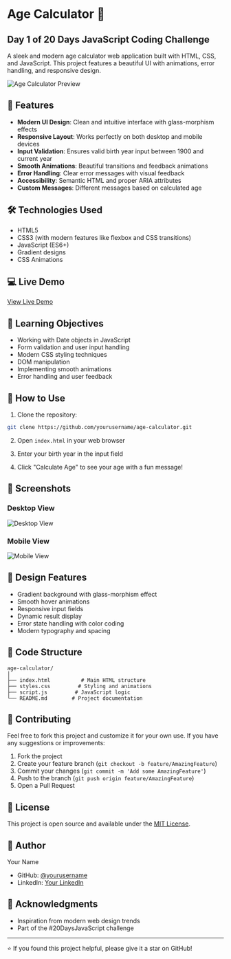 # Age Calculator 🎂

## Day 1 of 20 Days JavaScript Coding Challenge

A sleek and modern age calculator web application built with HTML, CSS, and JavaScript. This project features a beautiful UI with animations, error handling, and responsive design.

![Age Calculator Preview](preview.png)

## 🚀 Features

- **Modern UI Design**: Clean and intuitive interface with glass-morphism effects
- **Responsive Layout**: Works perfectly on both desktop and mobile devices
- **Input Validation**: Ensures valid birth year input between 1900 and current year
- **Smooth Animations**: Beautiful transitions and feedback animations
- **Error Handling**: Clear error messages with visual feedback
- **Accessibility**: Semantic HTML and proper ARIA attributes
- **Custom Messages**: Different messages based on calculated age

## 🛠️ Technologies Used

- HTML5
- CSS3 (with modern features like flexbox and CSS transitions)
- JavaScript (ES6+)
- Gradient designs
- CSS Animations

## 💻 Live Demo

[View Live Demo](#) <!-- Add your deployed project link here -->

## 🎯 Learning Objectives

- Working with Date objects in JavaScript
- Form validation and user input handling
- Modern CSS styling techniques
- DOM manipulation
- Implementing smooth animations
- Error handling and user feedback

## 📖 How to Use

1. Clone the repository:
```bash
git clone https://github.com/yourusername/age-calculator.git
```

2. Open `index.html` in your web browser

3. Enter your birth year in the input field

4. Click "Calculate Age" to see your age with a fun message!

## 📱 Screenshots

### Desktop View
![Desktop View](desktop.png)

### Mobile View
![Mobile View](mobile.png)

## 🎨 Design Features

- Gradient background with glass-morphism effect
- Smooth hover animations
- Responsive input fields
- Dynamic result display
- Error state handling with color coding
- Modern typography and spacing

## 🔧 Code Structure

```
age-calculator/
│
├── index.html          # Main HTML structure
├── styles.css         # Styling and animations
├── script.js         # JavaScript logic
└── README.md        # Project documentation
```

## 🤝 Contributing

Feel free to fork this project and customize it for your own use. If you have any suggestions or improvements:

1. Fork the project
2. Create your feature branch (`git checkout -b feature/AmazingFeature`)
3. Commit your changes (`git commit -m 'Add some AmazingFeature'`)
4. Push to the branch (`git push origin feature/AmazingFeature`)
5. Open a Pull Request

## 📝 License

This project is open source and available under the [MIT License](LICENSE).

## 👤 Author

Your Name
- GitHub: [@yourusername](#)
- LinkedIn: [Your LinkedIn](#)

## 🌟 Acknowledgments

- Inspiration from modern web design trends
- Part of the #20DaysJavaScript challenge

---

⭐️ If you found this project helpful, please give it a star on GitHub! 